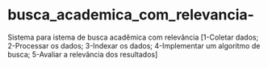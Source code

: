 # busca_academica_com_relevancia-
Sistema para istema de busca acadêmica com relevância [1-Coletar dados; 2-Processar os dados; 3-Indexar os dados; 4-Implementar um algoritmo de busca; 5-Avaliar a relevância dos resultados]
